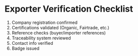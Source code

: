 # Exporter Verification Checklist

1. Company registration confirmed  
2. Certifications validated (Organic, Fairtrade, etc.)  
3. Reference checks (buyer/importer references)  
4. Traceability system reviewed  
5. Contact info verified  
6. Badge issued  

